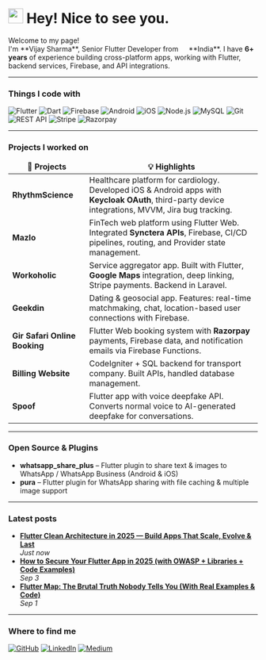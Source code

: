 <h1><img src="https://emojis.slackmojis.com/emojis/images/1531849430/4246/blob-sunglasses.gif?1531849430" width="30"/> Hey! Nice to see you.</h1>

<p>Welcome to my page! </br> I'm **Vijay Sharma**, Senior Flutter Developer from <img src="https://cdn-icons-png.flaticon.com/512/197/197560.png" width="13"/> **India**.  
I have <b>6+ years</b> of experience building cross-platform apps, working with Flutter, backend services, Firebase, and API integrations.</p>

---

<h3>Things I code with</h3>
<p>
  <img alt="Flutter" src="https://img.shields.io/badge/-Flutter-02569B?style=flat-square&logo=flutter&logoColor=white" />
  <img alt="Dart" src="https://img.shields.io/badge/-Dart-0175C2?style=flat-square&logo=dart&logoColor=white" />
  <img alt="Firebase" src="https://img.shields.io/badge/-Firebase-FFCA28?style=flat-square&logo=firebase&logoColor=black" />
  <img alt="Android" src="https://img.shields.io/badge/-Android-3DDC84?style=flat-square&logo=android&logoColor=white" />
  <img alt="iOS" src="https://img.shields.io/badge/-iOS-000000?style=flat-square&logo=apple&logoColor=white" />
  <img alt="Node.js" src="https://img.shields.io/badge/-Nodejs-43853d?style=flat-square&logo=Node.js&logoColor=white" />
  <img alt="MySQL" src="https://img.shields.io/badge/-MySQL-4479A1?style=flat-square&logo=mysql&logoColor=white" />
  <img alt="Git" src="https://img.shields.io/badge/-Git-F05032?style=flat-square&logo=git&logoColor=white" />
  <img alt="REST API" src="https://img.shields.io/badge/-REST%20API-009688?style=flat-square&logo=swagger&logoColor=white" />
  <img alt="Stripe" src="https://img.shields.io/badge/-Stripe-626CD9?style=flat-square&logo=stripe&logoColor=white" />
  <img alt="Razorpay" src="https://img.shields.io/badge/-Razorpay-02042B?style=flat-square&logo=razorpay&logoColor=white" />
</p>

---

<h3>Projects I worked on</h3>
<table>
  <thead align="center">
    <tr>
      <td><b>📱 Projects</b></td>
      <td><b>💡 Highlights</b></td>
    </tr>
  </thead>
  <tbody>
    <tr>
      <td><b>RhythmScience</b></td>
      <td>Healthcare platform for cardiology. Developed iOS & Android apps with <b>Keycloak OAuth</b>, third-party device integrations, MVVM, Jira bug tracking.</td>
    </tr>
    <tr>
      <td><b>Mazlo</b></td>
      <td>FinTech web platform using Flutter Web. Integrated <b>Synctera APIs</b>, Firebase, CI/CD pipelines, routing, and Provider state management.</td>
    </tr>
    <tr>
      <td><b>Workoholic</b></td>
      <td>Service aggregator app. Built with Flutter, <b>Google Maps</b> integration, deep linking, Stripe payments. Backend in Laravel.</td>
    </tr>
    <tr>
      <td><b>Geekdin</b></td>
      <td>Dating & geosocial app. Features: real-time matchmaking, chat, location-based user connections with Firebase.</td>
    </tr>
    <tr>
      <td><b>Gir Safari Online Booking</b></td>
      <td>Flutter Web booking system with <b>Razorpay</b> payments, Firebase data, and notification emails via Firebase Functions.</td>
    </tr>
    <tr>
      <td><b>Billing Website</b></td>
      <td>CodeIgniter + SQL backend for transport company. Built APIs, handled database management.</td>
    </tr>
    <tr>
      <td><b>Spoof</b></td>
      <td>Flutter app with voice deepfake API. Converts normal voice to AI-generated deepfake for conversations.</td>
    </tr>
  </tbody>
</table>

---

<h3>Open Source & Plugins</h3>
<ul>
  <li><b>whatsapp_share_plus</b> – Flutter plugin to share text & images to WhatsApp / WhatsApp Business (Android & iOS)</li>
  <li><b>pura</b> – Flutter plugin for WhatsApp sharing with file caching & multiple image support</li>
</ul>

---

<h3>Latest posts</h3>
<ul>
  <li><a href="https://medium.com/@mr.vijaysharma96/flutter-clean-architecture-in-2025-build-apps-that-scale-evolve-last-c9b76d9a1f9d"><b>Flutter Clean Architecture in 2025 — Build Apps That Scale, Evolve & Last</b></a> <br/><i>Just now</i></li>
  <li><a href="https://medium.com/@mr.vijaysharma96/how-to-secure-your-flutter-app-in-2025-with-owasp-libraries-code-examples-931bc8347f2d"><b>How to Secure Your Flutter App in 2025 (with OWASP + Libraries + Code Examples)</b></a> <br/><i>Sep 3</i></li>
  <li><a href="https://medium.com/@mr.vijaysharma96/flutter-map-the-brutal-truth-nobody-tells-you-with-real‐examples‐code-1e3fbb1b632e"><b>Flutter Map: The Brutal Truth Nobody Tells You (With Real Examples & Code)</b></a> <br/><i>Sep 1</i></li>
</ul>

---

<h3>Where to find me</h3>
<p>
  <a href="https://github.com/vijaysharma" target="_blank"><img alt="GitHub" src="https://img.shields.io/badge/GitHub-%2312100E.svg?&style=for-the-badge&logo=Github&logoColor=white" /></a>  
  <a href="https://linkedin.com/in/vijaysharma96" target="_blank"><img alt="LinkedIn" src="https://img.shields.io/badge/linkedin-%230077B5.svg?&style=for-the-badge&logo=linkedin&logoColor=white" /></a>  
  <a href="https://medium.com/@mr.vijaysharma96" target="_blank"><img alt="Medium" src="https://img.shields.io/badge/Medium-%2312100E.svg?&style=for-the-badge&logo=medium&logoColor=white" /></a>
</p>
